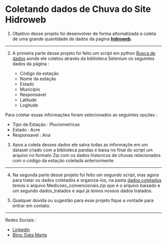 # **__Coletando dados de Chuva do Site Hidroweb__** 

1. Objetivo desse projeto foi desenvolver de forma altomatizada a coleta de uma grande quantidade de dados da pagina [__hidroweb__](http://www.snirh.gov.br/hidroweb/serieshistoricas). 
---
2. A primeira parte desse projeto foi feito um script em python [Busca de dados]() aonde ele coletou através da biblioteca Selenium os seguintes dados da página :
    
    - Código da estação
    - Nome da estação
    - Estado
    - Município
    - Responsável
    - Latitude
    - Logitude
 
 Para coletar essas informações foram selecionados as seguintes opções : 
  - Tipo de Estação : Pluviometricas 
  - Estado : Acre 
  - Responsavel : Ana 

3. Apos a coleta desses dados ele salva todas as informaçõe em um dataset criado com a biblioteca pandas e baixa no final do script um arquivo no formato Zip com os dados historicos de chuvas relacionados com o código da estação coletada anteriormente.

---
4. Na segunda parte desse projeto foi feito um segundo script, mas agora para tratar os dados coletados e organiza-los, na pasta [dados coletados]() temos o arquivo Medicoes_convencionais.zip que é o arquivo baixado e um segundo dados_tratados e aqui já temos nossos dados tratados. 

5.  Qualquer dúvida ou sugestão para esse projeto fique a vontade para entrar em contato. 


---
Redes Sociais :

- [Linkedin](https://www.linkedin.com/in/gabriel-marcial-6ba93a1a1/)
- [Blog: Data Marte](https://datamarte.com/)



